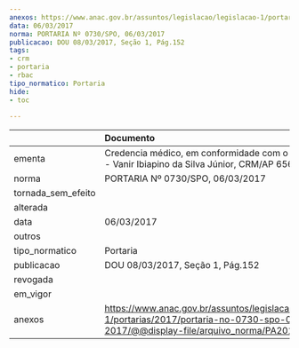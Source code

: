 ```yaml
---
anexos: https://www.anac.gov.br/assuntos/legislacao/legislacao-1/portarias/2017/portaria-no-0730-spo-06-03-2017/@@display-file/arquivo_norma/PA2017-0730.pdf
data: 06/03/2017
norma: PORTARIA Nº 0730/SPO, 06/03/2017
publicacao: DOU 08/03/2017, Seção 1, Pág.152
tags:
- crm
- portaria
- rbac
tipo_normatico: Portaria
hide: 
- toc 
 
---
```


|                    | Documento                                                                                                                                            |
|:-------------------|:-----------------------------------------------------------------------------------------------------------------------------------------------------|
| ementa             | Credencia médico, em conformidade com o RBAC nº 67 - Vanir Ibiapino da Silva Júnior, CRM/AP 656, MC 140.                                             |
| norma              | PORTARIA Nº 0730/SPO, 06/03/2017                                                                                                                     |
| tornada_sem_efeito |                                                                                                                                                      |
| alterada           |                                                                                                                                                      |
| data               | 06/03/2017                                                                                                                                           |
| outros             |                                                                                                                                                      |
| tipo_normatico     | Portaria                                                                                                                                             |
| publicacao         | DOU 08/03/2017, Seção 1, Pág.152                                                                                                                     |
| revogada           |                                                                                                                                                      |
| em_vigor           |                                                                                                                                                      |
| anexos             | https://www.anac.gov.br/assuntos/legislacao/legislacao-1/portarias/2017/portaria-no-0730-spo-06-03-2017/@@display-file/arquivo_norma/PA2017-0730.pdf |